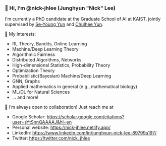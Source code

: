 ### 👋 Hi, I’m @nick-jhlee (Junghyun "Nick" Lee)

I'm currently a PhD candidate at the Graduate School of AI at KAIST, jointly supervised by [Se-Young Yun](https://fbsqkd.github.io/) and [Chulhee Yun](https://chulheeyun.github.io/).


👀 My interests:
- RL Theory, Bandits, Online Learning
- Machine/Deep Learning Theory
- Algorithmic Fairness
- Distributed Algorithms, Networks
- High-dimensional Statistics, Probability Theory
- Optimization Theory
- Probabilistic(Bayesian) Machine/Deep Learning
- GNN, Graphs
- Applied mathematics in general (e.g., mathematical biology)
- ML/DL for Natural Sciences
- ... and more!

💞️ I’m always open to collaboration! Just reach me at
- Google Scholar: https://scholar.google.com/citations?user=sYtSnnQAAAAJ&hl=en
- Personal website: https://nick-jhlee.netlify.app/
- LinkedIn: https://www.linkedin.com/in/junghyun-nick-lee-89799a197/
- Twitter: https://twitter.com/nick_jhlee


<!---
📫 
nick-jhlee/nick-jhlee is a ✨ special ✨ repository because its `README.md` (this file) appears on your GitHub profile.
You can click the Preview link to take a look at your changes.
--->
